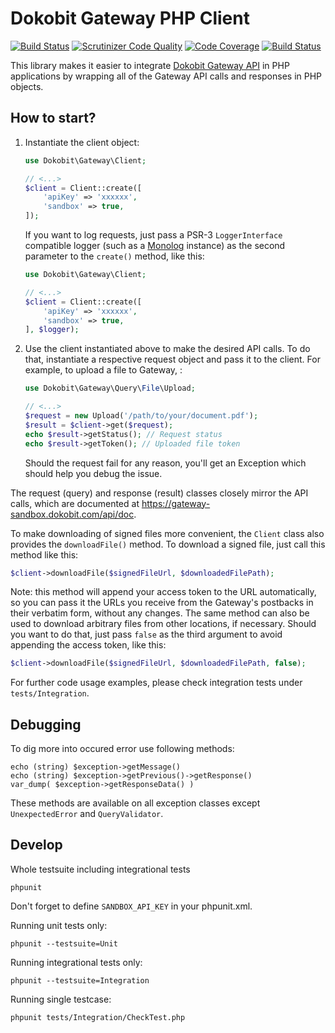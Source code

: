 # Dokobit Gateway PHP Client

[![Build Status](https://travis-ci.org/dokobit/gateway-sdk-php.svg?branch=develop)](https://travis-ci.org/dokobit/gateway-sdk-php)
[![Scrutinizer Code Quality](https://scrutinizer-ci.com/g/dokobit/gateway-sdk-php/badges/quality-score.png?b=develop)](https://scrutinizer-ci.com/g/dokobit/gateway-sdk-php/?branch=develop)
[![Code Coverage](https://scrutinizer-ci.com/g/dokobit/gateway-sdk-php/badges/coverage.png?b=develop)](https://scrutinizer-ci.com/g/dokobit/gateway-sdk-php/?branch=develop)
[![Build Status](https://scrutinizer-ci.com/g/dokobit/gateway-sdk-php/badges/build.png?b=develop)](https://scrutinizer-ci.com/g/dokobit/gateway-sdk-php/build-status/master)

This library makes it easier to integrate [Dokobit Gateway API](https://www.dokobit.com/solutions/gateway-api) in PHP applications by wrapping all of the Gateway API calls and responses in PHP objects.

## How to start?

1. Instantiate the client object:
    ```php
    use Dokobit\Gateway\Client;

    // <...>
    $client = Client::create([
        'apiKey' => 'xxxxxx',
        'sandbox' => true,
    ]);
    ```
    If you want to log requests, just pass a PSR-3 `LoggerInterface` compatible logger (such as a [Monolog](https://github.com/Seldaek/monolog) instance) as the second parameter to the `create()` method, like this:
    ```php
    use Dokobit\Gateway\Client;

    // <...>
    $client = Client::create([
        'apiKey' => 'xxxxxx',
        'sandbox' => true,
    ], $logger);
    ```

2. Use the client instantiated above to make the desired API calls. To do that, instantiate a respective request object and pass it to the client. For example, to upload a file to Gateway, :
    ```php
    use Dokobit\Gateway\Query\File\Upload;

    // <...>
    $request = new Upload('/path/to/your/document.pdf');
    $result = $client->get($request);
    echo $result->getStatus(); // Request status
    echo $result->getToken(); // Uploaded file token
    ```
    Should the request fail for any reason, you'll get an Exception which should help you debug the issue.

The request (query) and response (result) classes closely mirror the API calls, which are documented at https://gateway-sandbox.dokobit.com/api/doc.

To make downloading of signed files more convenient, the `Client` class also provides the `downloadFile()` method. To download a signed file, just call this method like this:
```php
$client->downloadFile($signedFileUrl, $downloadedFilePath);
```

Note: this method will append your access token to the URL automatically, so you can pass it the URLs you receive from the Gateway's postbacks in their verbatim form, without any changes. The same method can also be used to download arbitrary files from other locations, if necessary. Should you want to do that, just pass `false` as the third argument to avoid appending the access token, like this:
```php
$client->downloadFile($signedFileUrl, $downloadedFilePath, false);
```

For further code usage examples, please check integration tests under `tests/Integration`.

## Debugging

To dig more into occured error use following methods:

    echo (string) $exception->getMessage()
    echo (string) $exception->getPrevious()->getResponse()
    var_dump( $exception->getResponseData() )

These methods are available on all exception classes except `UnexpectedError` and `QueryValidator`.

## Develop

Whole testsuite including integrational tests

    phpunit

Don't forget to define `SANDBOX_API_KEY` in your phpunit.xml.


Running unit tests only:

    phpunit --testsuite=Unit

Running integrational tests only:

    phpunit --testsuite=Integration

Running single testcase:

    phpunit tests/Integration/CheckTest.php
